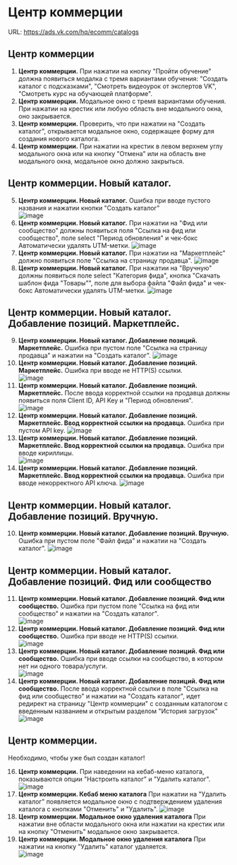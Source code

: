 # Центр коммерции
URL: https://ads.vk.com/hq/ecomm/catalogs

## Центр коммерции
1. **Центр коммерции.** При нажатии на кнопку "Пройти обучение" должна появиться модалка с тремя вариантами обучения: "Создать каталог с подсказками", "Смотреть видеоурок от экспертов VK", "Смотреть курс на обучающей платформе".
2. **Центр коммерции.** Модальное окно с тремя вариантами обучения. При нажатии на крестик или любую область вне модального окна, оно закрывается.
3. **Центр коммерции.** Проверить, что при нажатии на "Создать каталог", открывается модальное окно, содержащее форму для создания нового каталога.
4. **Центр коммерции.** При нажатии на крестик в левом верхнем углу модального окна или на кнопку "Отмена" или на область вне модального окна, модальное окно должно закрыться.

## Центр коммерции. Новый каталог.
5. **Центр коммерции. Новый каталог.** Ошибка при вводе пустого названия и нажатии кнопки "Создать каталог"  
![image](https://github.com/user-attachments/assets/da395a73-6bce-4577-b6ae-b28f473655c7)
7. **Центр коммерции. Новый каталог.** При нажатии на "Фид или сообщество" должны появиться поля "Ссылка на фид или сообщество", поле select "Период обновления" и чек-бокс Автоматически удалять UTM-метки.
![image](https://github.com/user-attachments/assets/151f7e4f-59a8-4464-8c2b-e08b3632eb11)
9. **Центр коммерции. Новый каталог.** При нажатии на "Маркетплейс" должно появиться поле "Ссылка на страницу продавца".
![image](https://github.com/user-attachments/assets/1141cf1e-b70b-4f68-8632-a21c52b3a72a)
11. **Центр коммерции. Новый каталог.** При нажатии на "Вручную" должны появиться поле select "Категория фида", кнопка "Скачать шаблон фида "Товары"", поле для выбора файла "Файл фида" и чек-бокс Автоматически удалять UTM-метки.
![image](https://github.com/user-attachments/assets/fd0b835c-bba3-4fc1-8e79-b640f75e2b10)


## Центр коммерции. Новый каталог. Добавление позиций. Маркетплейс.
9. **Центр коммерции. Новый каталог. Добавление позиций. Маркетплейс.** Ошибка при пустом поле "Ссылка на страницу продавца" и нажатии на "Создать каталог".
![image](https://github.com/user-attachments/assets/e6194ed1-765d-4e5e-8fbf-ce50a86b7847)
10. **Центр коммерции. Новый каталог. Добавление позиций. Маркетплейс.** Ошибка при вводе не HTTP(S) ссылки.  
![image](https://github.com/user-attachments/assets/19f84266-fed7-4574-8eb2-c59585c0b41c)
11. **Центр коммерции. Новый каталог. Добавление позиций. Маркетплейс.** После ввода корректной ссылки на продавца должны появиться поля Client ID, API Key и "Период обновления".  
![image](https://github.com/user-attachments/assets/22463259-0a25-4a65-ba89-aafa29af2fc8)
12. **Центр коммерции. Новый каталог. Добавление позиций. Маркетплейс. Ввод корректной ссылки на продавца.** Ошибка при пустом API key.
![image](https://github.com/user-attachments/assets/e6bd4d05-6f58-471d-9c11-78ac63682e7f)
13. **Центр коммерции. Новый каталог. Добавление позиций. Маркетплейс. Ввод корректной ссылки на продавца.** Ошибка при вводе кириллицы.  
![image](https://github.com/user-attachments/assets/49740984-bab6-4cb2-9b33-5ee7310b22ba)
13. **Центр коммерции. Новый каталог. Добавление позиций. Маркетплейс. Ввод корректной ссылки на продавца.** Ошибка при вводе некорректного API ключа.
![image](https://github.com/user-attachments/assets/9f762dd3-1815-4c82-abd5-b456760fc754)



## Центр коммерции. Новый каталог. Добавление позиций. Вручную.
10. **Центр коммерции. Новый каталог. Добавление позиций. Вручную.** Ошибка при пустом поле "Файл фида" и нажатии на "Создать каталог".
![image](https://github.com/user-attachments/assets/fe142c99-cf35-4f31-9036-fd86ce4e9a92)


## Центр коммерции. Новый каталог. Добавление позиций. Фид или сообщество
11. **Центр коммерции. Новый каталог. Добавление позиций. Фид или сообщество.** Ошибка при пустом поле "Ссылка на фид или сообщество" и нажатии на "Создать каталог".  
![image](https://github.com/user-attachments/assets/04c66a5c-517b-4bf3-ad48-d8ea862f5ebf)
12. **Центр коммерции. Новый каталог. Добавление позиций. Фид или сообщество.** Ошибка при вводе не HTTP(S) ссылки.  
![image](https://github.com/user-attachments/assets/2bea22ef-8704-4424-bc1b-2a1e3101ce35)
13. **Центр коммерции. Новый каталог. Добавление позиций. Фид или сообщество.** Ошибка при вводе ссылки на сообщество, в котором нет ни одного товара/услуги.  
![image](https://github.com/user-attachments/assets/7f7cbbc8-3873-40ef-80fb-d5c35af81541)
15. **Центр коммерции. Новый каталог. Добавление позиций. Фид или сообщество.** После ввода корректной ссылки в поле "Ссылка на фид или сообщество" и нажатии на "Создать каталог", идет редирект на страницу "Центр коммерции" с созданным каталогом с введенным названием и открытым разделом "История загрузок"  
![image](https://github.com/user-attachments/assets/5d8bc026-a4d3-4bab-aa85-52129564a40b)


## Центр коммерции.
Необходимо, чтобы уже был создан каталог!

16. **Центр коммерции.** При наведении на кебаб-меню каталога, показываются опции "Настроить каталог" и "Удалить каталог".  
![image](https://github.com/user-attachments/assets/6d90707b-cc95-4a4a-a709-a27a1cd935e9)
17. **Центр коммерции. Кебаб меню каталога** При нажатии на "Удалить каталог" появляется модальное окно с подтверждением удаления каталога с кнопками "Отменить" и "Удалить". 
![image](https://github.com/user-attachments/assets/a827b353-58a0-4e30-9d3f-afc3a1aafe47)
18. **Центр коммерции. Модальное окно удаления каталога** При нажатии вне области модального окна или нажатии на крестик или на кнопку "Отменить" модальное окно закрывается.  
18. **Центр коммерции. Модальное окно удаления каталога** При нажатии на кнопку "Удалить" каталог удаляется.  
![image](https://github.com/user-attachments/assets/91e5f6e1-2b39-49f9-ab71-e3942addef58)

